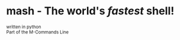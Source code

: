 # mash - The world's _fastest_ shell!
<sub>written in python</sub> <br>
<sub>Part of the M-Commands Line</sub>
